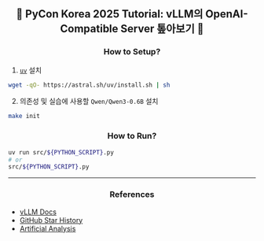 <h2 align="center">🐍 PyCon Korea 2025 Tutorial: vLLM의 OpenAI-Compatible Server 톺아보기 🐍</h2>

<h3 align="center">How to Setup?</h3>

1. [`uv`](https://docs.astral.sh/uv/) 설치

```bash
wget -qO- https://astral.sh/uv/install.sh | sh
```

2. 의존성 및 실습에 사용할 `Qwen/Qwen3-0.6B` 설치

```bash
make init
```

<h3 align="center">How to Run?</h3>

```bash
uv run src/${PYTHON_SCRIPT}.py
# or
src/${PYTHON_SCRIPT}.py
```

---

<h3 align="center">References</h3>

- [vLLM Docs](https://docs.vllm.ai/)
- [GitHub Star History](https://www.star-history.com/)
- [Artificial Analysis](https://artificialanalysis.ai/)
